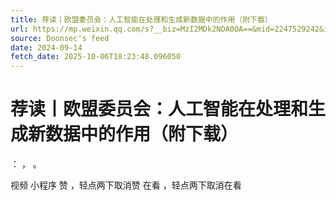 ```yaml
---
title: 荐读丨欧盟委员会：人工智能在处理和生成新数据中的作用（附下载）
url: https://mp.weixin.qq.com/s?__biz=MzI2MDk2NDA0OA==&mid=2247529242&idx=2&sn=d5863c4269a5915303bf8f58cde18e5a
source: Doonsec's feed
date: 2024-09-14
fetch_date: 2025-10-06T18:23:48.096050
---
```


# 荐读丨欧盟委员会：人工智能在处理和生成新数据中的作用（附下载）

：
，
。

视频
小程序
赞
，轻点两下取消赞
在看
，轻点两下取消在看